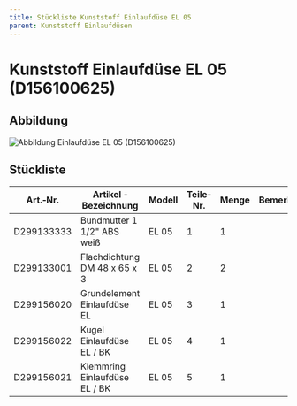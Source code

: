 ```yaml
---
title: Stückliste Kunststoff Einlaufdüse EL 05
parent: Kunststoff Einlaufdüsen
---
```


# Kunststoff Einlaufdüse EL 05 (D156100625)

## Abbildung

![Abbildung Einlaufdüse EL 05 (D156100625)](https://bilgery-solutions.github.io/fluidra-support/einbauteile/einlaufduesen/kunststoff/el-05/el-05_explosionszeichnung.png)

## Stückliste

|Art.‐Nr.|Artikel ‐ Bezeichnung|Modell|Teile‐Nr.|Menge|Bemerkung|
|---|---|---|---|---|---|
|D299133333|Bundmutter 1 1/2" ABS weiß|EL 05|1|1| |
|D299133001|Flachdichtung DM 48 x 65 x 3|EL 05|2|2| |
|D299156020|Grundelement Einlaufdüse EL|EL 05|3|1| |
|D299156022|Kugel Einlaufdüse EL / BK|EL 05|4|1| |
|D299156021|Klemmring Einlaufdüse EL / BK|EL 05|5|1| |

